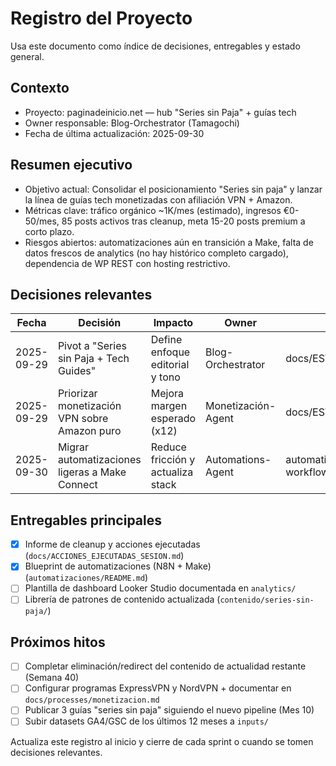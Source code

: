 # Registro del Proyecto

Usa este documento como índice de decisiones, entregables y estado general.

## Contexto
- Proyecto: paginadeinicio.net — hub "Series sin Paja" + guías tech
- Owner responsable: Blog-Orchestrator (Tamagochi)
- Fecha de última actualización: 2025-09-30

## Resumen ejecutivo
- Objetivo actual: Consolidar el posicionamiento "Series sin paja" y lanzar la línea de guías tech monetizadas con afiliación VPN + Amazon.
- Métricas clave: tráfico orgánico ~1K/mes (estimado), ingresos €0-50/mes, 85 posts activos tras cleanup, meta 15-20 posts premium a corto plazo.
- Riesgos abiertos: automatizaciones aún en transición a Make, falta de datos frescos de analytics (no hay histórico completo cargado), dependencia de WP REST con hosting restrictivo.

## Decisiones relevantes
| Fecha | Decisión | Impacto | Owner | Documentación |
| --- | --- | --- | --- | --- |
| 2025-09-29 | Pivot a "Series sin Paja + Tech Guides" | Define enfoque editorial y tono | Blog-Orchestrator | docs/ESTADO_ACTUAL_PROYECTO.md |
| 2025-09-29 | Priorizar monetización VPN sobre Amazon puro | Mejora margen esperado (x12) | Monetización-Agent | docs/ESTADO_ACTUAL_PROYECTO.md |
| 2025-09-30 | Migrar automatizaciones ligeras a Make Connect | Reduce fricción y actualiza stack | Automations-Agent | automatizaciones/make-connect-workflows.md |

## Entregables principales
- [x] Informe de cleanup y acciones ejecutadas (`docs/ACCIONES_EJECUTADAS_SESION.md`)
- [x] Blueprint de automatizaciones (N8N + Make) (`automatizaciones/README.md`)
- [ ] Plantilla de dashboard Looker Studio documentada en `analytics/`
- [ ] Librería de patrones de contenido actualizada (`contenido/series-sin-paja/`)

## Próximos hitos
- [ ] Completar eliminación/redirect del contenido de actualidad restante (Semana 40)
- [ ] Configurar programas ExpressVPN y NordVPN + documentar en `docs/processes/monetizacion.md`
- [ ] Publicar 3 guías "series sin paja" siguiendo el nuevo pipeline (Mes 10)
- [ ] Subir datasets GA4/GSC de los últimos 12 meses a `inputs/`

Actualiza este registro al inicio y cierre de cada sprint o cuando se tomen decisiones relevantes.
